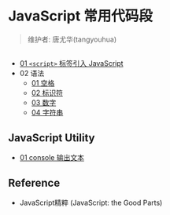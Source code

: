 # JavaScript 常用代码段

> 维护者: 唐尤华(tangyouhua)

## 
* [01 `<script>` 标签引入 JavaScript][1]
* 02 语法
   * [01 空格][2]
   * [02 标识符][3]
   * [03 数字][4]
   * [04 字符串][5]

## JavaScript Utility
* [01 console 输出文本](.\js_utility\outputting_text_to_the_console.js)

## Reference
* JavaScript精粹 (JavaScript: the Good Parts)

[1]: .\js_the_good_parts\chapter01
[2]: .\js_the_good_parts\chapter02\01_whitespace.js
[3]: .\js_the_good_parts\chapter02\02_names.js
[4]: .\js_the_good_parts\chapter02\03_numbers.js
[5]: .\js_the_good_parts\chapter02\04_strings.js
